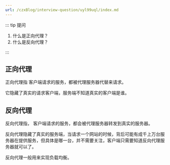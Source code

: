```yaml
---
url: /czxBlog/interview-question/uyl99uql/index.md
---
```

::: tip 提问

1. 什么是正向代理？
2. 什么是反向代理？

:::

## 正向代理

正向代理指 客户端请求的服务，都被代理服务器代替来请求。

它隐藏了真实的请求客户端，服务端不知道真实的客户端是谁。

## 反向代理

反向代理指， 客户端请求的服务，都会被代理服务器转发到真实的服务器。

反向代理隐藏了真实的服务端，当请求一个网站的时候，背后可能有成千上万台服务器在提供服务，但具体是哪一台，并不需要关注，客户端只需要知道反向代理服务器就可以了。

反向代理一般用来实现负载均衡。
